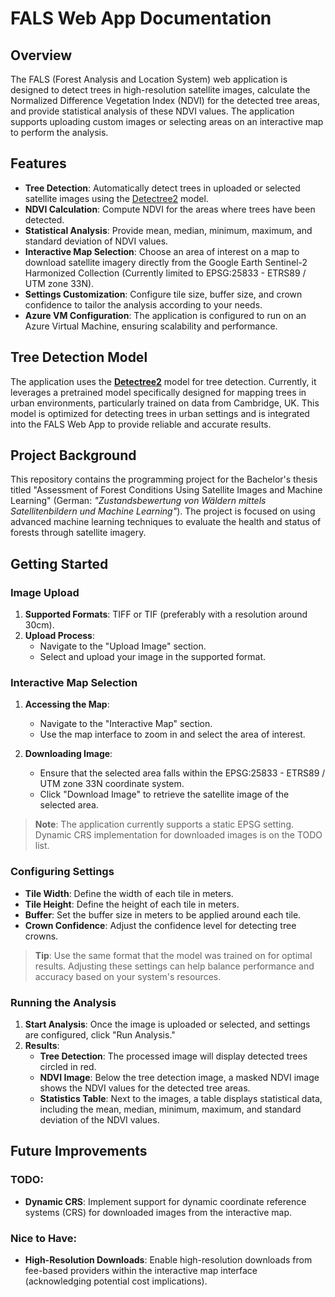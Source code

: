 # FALS Web App Documentation

## Overview

The FALS (Forest Analysis and Location System) web application is designed to detect trees in high-resolution satellite images, calculate the Normalized Difference Vegetation Index (NDVI) for the detected tree areas, and provide statistical analysis of these NDVI values. The application supports uploading custom images or selecting areas on an interactive map to perform the analysis.

## Features

- **Tree Detection**: Automatically detect trees in uploaded or selected satellite images using the [Detectree2](https://github.com/PatBall1/detectree2) model.
- **NDVI Calculation**: Compute NDVI for the areas where trees have been detected.
- **Statistical Analysis**: Provide mean, median, minimum, maximum, and standard deviation of NDVI values.
- **Interactive Map Selection**: Choose an area of interest on a map to download satellite imagery directly from the Google Earth Sentinel-2 Harmonized Collection (Currently limited to EPSG:25833 - ETRS89 / UTM zone 33N).
- **Settings Customization**: Configure tile size, buffer size, and crown confidence to tailor the analysis according to your needs.
- **Azure VM Configuration**: The application is configured to run on an Azure Virtual Machine, ensuring scalability and performance.

## Tree Detection Model

The application uses the **[Detectree2](https://github.com/PatBall1/detectree2)** model for tree detection. Currently, it leverages a pretrained model specifically designed for mapping trees in urban environments, particularly trained on data from Cambridge, UK. This model is optimized for detecting trees in urban settings and is integrated into the FALS Web App to provide reliable and accurate results.

## Project Background

This repository contains the programming project for the Bachelor's thesis titled "Assessment of Forest Conditions Using Satellite Images and Machine Learning" (German: *"Zustandsbewertung von Wäldern mittels Satellitenbildern und Machine Learning"*). The project is focused on using advanced machine learning techniques to evaluate the health and status of forests through satellite imagery.

## Getting Started

### Image Upload

1. **Supported Formats**: TIFF or TIF (preferably with a resolution around 30cm).
2. **Upload Process**:
   - Navigate to the "Upload Image" section.
   - Select and upload your image in the supported format.

### Interactive Map Selection

1. **Accessing the Map**:
   - Navigate to the "Interactive Map" section.
   - Use the map interface to zoom in and select the area of interest.
   
2. **Downloading Image**:
   - Ensure that the selected area falls within the EPSG:25833 - ETRS89 / UTM zone 33N coordinate system.
   - Click "Download Image" to retrieve the satellite image of the selected area.

> **Note**: The application currently supports a static EPSG setting. Dynamic CRS implementation for downloaded images is on the TODO list.

### Configuring Settings

- **Tile Width**: Define the width of each tile in meters.
- **Tile Height**: Define the height of each tile in meters.
- **Buffer**: Set the buffer size in meters to be applied around each tile.
- **Crown Confidence**: Adjust the confidence level for detecting tree crowns.

> **Tip**: Use the same format that the model was trained on for optimal results. Adjusting these settings can help balance performance and accuracy based on your system's resources.

### Running the Analysis

1. **Start Analysis**: Once the image is uploaded or selected, and settings are configured, click "Run Analysis."
2. **Results**:
   - **Tree Detection**: The processed image will display detected trees circled in red.
   - **NDVI Image**: Below the tree detection image, a masked NDVI image shows the NDVI values for the detected tree areas.
   - **Statistics Table**: Next to the images, a table displays statistical data, including the mean, median, minimum, maximum, and standard deviation of the NDVI values.

## Future Improvements

### TODO:

- **Dynamic CRS**: Implement support for dynamic coordinate reference systems (CRS) for downloaded images from the interactive map.

### Nice to Have:

- **High-Resolution Downloads**: Enable high-resolution downloads from fee-based providers within the interactive map interface (acknowledging potential cost implications).
